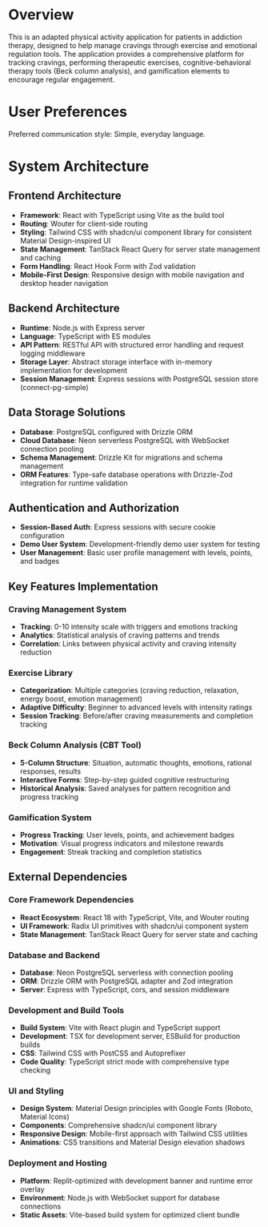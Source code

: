 # Overview

This is an adapted physical activity application for patients in addiction therapy, designed to help manage cravings through exercise and emotional regulation tools. The application provides a comprehensive platform for tracking cravings, performing therapeutic exercises, cognitive-behavioral therapy tools (Beck column analysis), and gamification elements to encourage regular engagement.

# User Preferences

Preferred communication style: Simple, everyday language.

# System Architecture

## Frontend Architecture
- **Framework**: React with TypeScript using Vite as the build tool
- **Routing**: Wouter for client-side routing
- **Styling**: Tailwind CSS with shadcn/ui component library for consistent Material Design-inspired UI
- **State Management**: TanStack React Query for server state management and caching
- **Form Handling**: React Hook Form with Zod validation
- **Mobile-First Design**: Responsive design with mobile navigation and desktop header navigation

## Backend Architecture
- **Runtime**: Node.js with Express server
- **Language**: TypeScript with ES modules
- **API Pattern**: RESTful API with structured error handling and request logging middleware
- **Storage Layer**: Abstract storage interface with in-memory implementation for development
- **Session Management**: Express sessions with PostgreSQL session store (connect-pg-simple)

## Data Storage Solutions
- **Database**: PostgreSQL configured with Drizzle ORM
- **Cloud Database**: Neon serverless PostgreSQL with WebSocket connection pooling
- **Schema Management**: Drizzle Kit for migrations and schema management
- **ORM Features**: Type-safe database operations with Drizzle-Zod integration for runtime validation

## Authentication and Authorization
- **Session-Based Auth**: Express sessions with secure cookie configuration
- **Demo User System**: Development-friendly demo user system for testing
- **User Management**: Basic user profile management with levels, points, and badges

## Key Features Implementation

### Craving Management System
- **Tracking**: 0-10 intensity scale with triggers and emotions tracking
- **Analytics**: Statistical analysis of craving patterns and trends
- **Correlation**: Links between physical activity and craving intensity reduction

### Exercise Library
- **Categorization**: Multiple categories (craving reduction, relaxation, energy boost, emotion management)
- **Adaptive Difficulty**: Beginner to advanced levels with intensity ratings
- **Session Tracking**: Before/after craving measurements and completion tracking

### Beck Column Analysis (CBT Tool)
- **5-Column Structure**: Situation, automatic thoughts, emotions, rational responses, results
- **Interactive Forms**: Step-by-step guided cognitive restructuring
- **Historical Analysis**: Saved analyses for pattern recognition and progress tracking

### Gamification System
- **Progress Tracking**: User levels, points, and achievement badges
- **Motivation**: Visual progress indicators and milestone rewards
- **Engagement**: Streak tracking and completion statistics

## External Dependencies

### Core Framework Dependencies
- **React Ecosystem**: React 18 with TypeScript, Vite, and Wouter routing
- **UI Framework**: Radix UI primitives with shadcn/ui component system
- **State Management**: TanStack React Query for server state and caching

### Database and Backend
- **Database**: Neon PostgreSQL serverless with connection pooling
- **ORM**: Drizzle ORM with PostgreSQL adapter and Zod integration
- **Server**: Express with TypeScript, cors, and session middleware

### Development and Build Tools
- **Build System**: Vite with React plugin and TypeScript support
- **Development**: TSX for development server, ESBuild for production builds
- **CSS**: Tailwind CSS with PostCSS and Autoprefixer
- **Code Quality**: TypeScript strict mode with comprehensive type checking

### UI and Styling
- **Design System**: Material Design principles with Google Fonts (Roboto, Material Icons)
- **Components**: Comprehensive shadcn/ui component library
- **Responsive Design**: Mobile-first approach with Tailwind CSS utilities
- **Animations**: CSS transitions and Material Design elevation shadows

### Deployment and Hosting
- **Platform**: Replit-optimized with development banner and runtime error overlay
- **Environment**: Node.js with WebSocket support for database connections
- **Static Assets**: Vite-based build system for optimized client bundle
